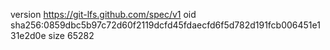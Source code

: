 version https://git-lfs.github.com/spec/v1
oid sha256:0859dbc5b97c72d60f2119dcfd45fdaecfd6f5d782d191fcb006451e131e2d0e
size 65282
